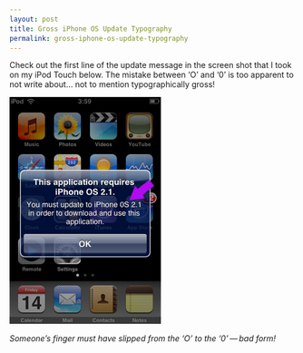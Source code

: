 ```yaml
---
layout: post
title: Gross iPhone OS Update Typography
permalink: gross-iphone-os-update-typography
---
```

Check out the first line of the update message in the screen shot that I took on my iPod Touch below. The mistake between ‘O’ and ‘0’ is too apparent to not write about… not to mention typographically gross!

![iPod Touch Screenshot](/assets/img/posts/gross-iphone-typography.png)

_Someone’s finger must have slipped from the ‘O’ to the ‘0’ — bad form!_